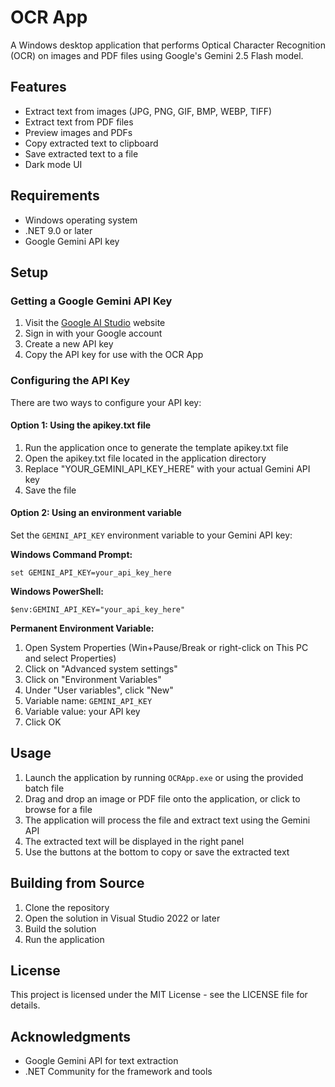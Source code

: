 # OCR App

A Windows desktop application that performs Optical Character Recognition (OCR) on images and PDF files using Google's Gemini 2.5 Flash model.

## Features

- Extract text from images (JPG, PNG, GIF, BMP, WEBP, TIFF)
- Extract text from PDF files
- Preview images and PDFs
- Copy extracted text to clipboard
- Save extracted text to a file
- Dark mode UI

## Requirements

- Windows operating system
- .NET 9.0 or later
- Google Gemini API key

## Setup

### Getting a Google Gemini API Key

1. Visit the [Google AI Studio](https://makersuite.google.com/app/apikey) website
2. Sign in with your Google account
3. Create a new API key
4. Copy the API key for use with the OCR App

### Configuring the API Key

There are two ways to configure your API key:

#### Option 1: Using the apikey.txt file

1. Run the application once to generate the template apikey.txt file
2. Open the apikey.txt file located in the application directory
3. Replace "YOUR_GEMINI_API_KEY_HERE" with your actual Gemini API key
4. Save the file

#### Option 2: Using an environment variable

Set the `GEMINI_API_KEY` environment variable to your Gemini API key:

**Windows Command Prompt:**
```
set GEMINI_API_KEY=your_api_key_here
```

**Windows PowerShell:**
```
$env:GEMINI_API_KEY="your_api_key_here"
```

**Permanent Environment Variable:**
1. Open System Properties (Win+Pause/Break or right-click on This PC and select Properties)
2. Click on "Advanced system settings"
3. Click on "Environment Variables"
4. Under "User variables", click "New"
5. Variable name: `GEMINI_API_KEY`
6. Variable value: your API key
7. Click OK

## Usage

1. Launch the application by running `OCRApp.exe` or using the provided batch file
2. Drag and drop an image or PDF file onto the application, or click to browse for a file
3. The application will process the file and extract text using the Gemini API
4. The extracted text will be displayed in the right panel
5. Use the buttons at the bottom to copy or save the extracted text

## Building from Source

1. Clone the repository
2. Open the solution in Visual Studio 2022 or later
3. Build the solution
4. Run the application

## License

This project is licensed under the MIT License - see the LICENSE file for details.

## Acknowledgments

- Google Gemini API for text extraction
- .NET Community for the framework and tools
